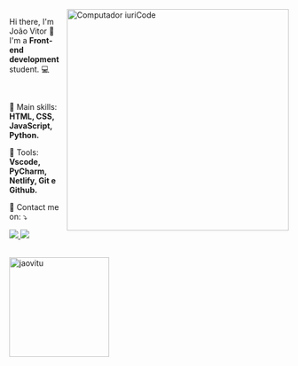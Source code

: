 <img src="https://raw.githubusercontent.com/MicaelliMedeiros/micaellimedeiros/master/image/computer-illustration.png" min-width="400px" max-width="400px" width="400px" align="right" alt="Computador iuriCode">

<p align="left"> 
    Hi there, I'm João Vitor 👋<br>
    I'm a <strong>Front-end development</strong> student. 💻
</p>

<br>

<p align="left">
  🦄 Main skills: <strong>HTML, CSS, JavaScript, Python.</strong>
</p>

<p align="left">
  💼 Tools: <strong>Vscode, PyCharm, Netlify, Git e Github.</strong>
</p>

<p align="left">
  💌 Contact me on: ⤵️
</p>

<p align="left">
    <a target="_blank" href="https://www.linkedin.com/in/jaovitu/" alt="Linkedin">
    <img src="https://img.shields.io/badge/-Linkedin-6610F2?style=for-the-badge&logo=Linkedin&logoColor=FFFFFF&link=https://https://www.linkedin.com/in/jaovitu/"/>
  </a>

  <a target="_blank" href="mailto:jvgomes.dev@gmail.com" alt="Discord">
    <img src="https://img.shields.io/badge/-Gmail-6610F2?style=for-the-badge&logo=Gmail&logoColor=FFFFFF&link=mailto:jvgomes.dev@gmail.com"/>
  </a>
</p>

<br>

<div>
  <img align="left" style="margin-right: 10px; height: 180px" src="https://github-readme-stats.vercel.app/api?username=jaovitu&show_icons=true&locale=en" alt="jaovitu" />
</div>
